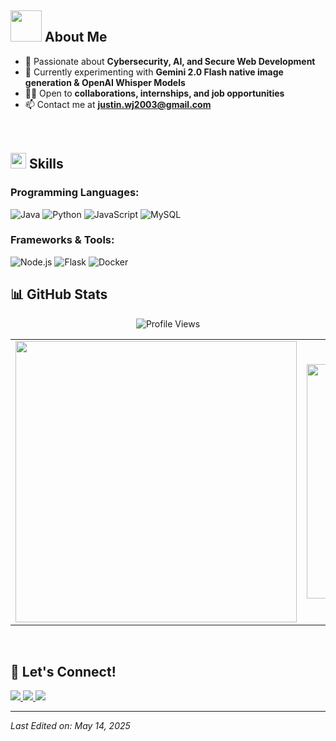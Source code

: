 
## <picture><img src="https://user-images.githubusercontent.com/74038190/212748830-4c709398-a386-4761-84d7-9e10b98fbe6e.gif" width="50px"></picture> **About Me**

- 🔐 Passionate about **Cybersecurity, AI, and Secure Web Development**  
- 🌱 Currently experimenting with **Gemini 2.0 Flash native image generation & OpenAI Whisper Models**  
- 👨‍💻 Open to **collaborations, internships, and job opportunities**  
- 📫 Contact me at **justin.wj2003@gmail.com**  
<br><br>

## <img src="https://media2.giphy.com/media/QssGEmpkyEOhBCb7e1/giphy.gif?cid=ecf05e47a0n3gi1bfqntqmob8g9aid1oyj2wr3ds3mg700bl&rid=giphy.gif" width="25"> **Skills**

### **Programming Languages:**

![Java](https://img.shields.io/badge/Java%20-%23ED8B00.svg?style=for-the-badge&logo=openjdk&logoColor=white)
![Python](https://img.shields.io/badge/Python%20-%2314354C.svg?style=for-the-badge&logo=python&logoColor=white)
![JavaScript](https://img.shields.io/badge/JavaScript%20-%23F7DF1E.svg?style=for-the-badge&logo=javascript&logoColor=black)
![MySQL](https://img.shields.io/badge/MySQL-%2300f.svg?style=for-the-badge&logo=mysql&logoColor=white)

### **Frameworks & Tools:**

![Node.js](https://img.shields.io/badge/Node.js%20-%2343853D.svg?style=for-the-badge&logo=node.js&logoColor=white)
![Flask](https://img.shields.io/badge/Flask%20-%23000.svg?style=for-the-badge&logo=flask&logoColor=white)
![Docker](https://img.shields.io/badge/Docker%20-%230db7ed.svg?style=for-the-badge&logo=docker&logoColor=white)

## 📊 **GitHub Stats**

<div align="center">
  <!-- Profile Views -->
  <p>
    <img src="https://komarev.com/ghpvc/?username=codecat1111&label=Profile%20Views&color=blue&style=for-the-badge" alt="Profile Views">
  </p>

  <table>
    <tr>
      <td>
        <img src="https://github-readme-stats.vercel.app/api?username=codecat1111&include_all_commits=true&count_private=true&show_icons=true&line_height=20&title_color=7A7ADB&icon_color=2234AE&text_color=D3D3D3&bg_color=0,000000,130F40" width="450"/>
      </td>
      <td>
        <img src="https://github-readme-stats.vercel.app/api/top-langs?username=codecat1111&show_icons=true&locale=en&layout=compact&line_height=20&title_color=7A7ADB&icon_color=2234AE&text_color=D3D3D3&bg_color=0,000000,130F40" width="375"/>
      </td>
    </tr>
  </table>

  <!-- GitHub Streak 
  <p>
    <img src="https://github-readme-streak-stats.herokuapp.com/?user=codecat1111&theme=tokyonight&hide_border=true" width="450"/>
  </p> -->

</div>


<br>

## 🤝 **Let's Connect!**

<p align="left">
<a href="https://linkedin.com/in/justin-wilson-996aab21b" target="_blank">
  <img src="https://img.shields.io/badge/LinkedIn-JustinWilson-blue?style=for-the-badge&logo=linkedin" />
</a>
<a href="mailto:justin.wj2003@gmail.com">
  <img src="https://img.shields.io/badge/Gmail-JustinWilson-red?style=for-the-badge&logo=gmail" />
</a>
<a href="https://x.com/JustinW45940958" target="_blank">
  <img src="https://img.shields.io/badge/X-@JustinWilson-black?style=for-the-badge&logo=x&logoColor=white" />
</a>
</p>



---

_Last Edited on: May 14, 2025_
